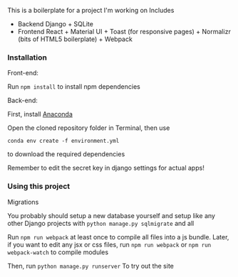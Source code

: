 This is a boilerplate for a project I'm working on
Includes
- Backend Django + SQLite
- Frontend React + Material UI + Toast (for responsive pages) + Normalizr (bits of HTML5 boilerplate) + Webpack

### Installation

Front-end:

Run `npm install` to install npm dependencies

Back-end:

First, install [Anaconda](https://www.continuum.io/downloads)

Open the cloned repository folder in Terminal, then use

`conda env create -f environment.yml`

to download the required dependencies

Remember to edit the secret key in django settings for actual apps!

### Using this project

Migrations

You probably should setup a new database yourself and setup like any other Django projects with `python manage.py sqlmigrate` and all

Run `npm run webpack` at least once to compile all files into a js bundle. Later, if you want to edit any jsx or css files, run `npm run webpack` or `npm run webpack-watch` to compile modules

Then, run
`python manage.py runserver`
To try out the site

